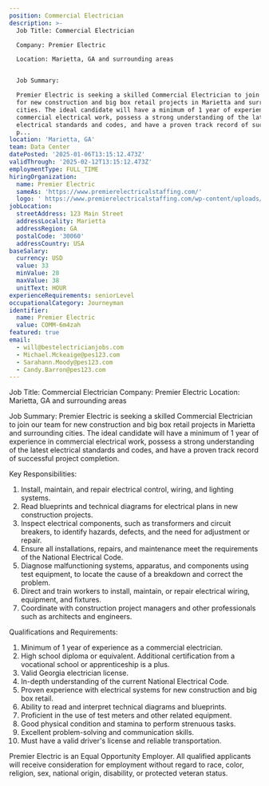 ```yaml
---
position: Commercial Electrician
description: >-
  Job Title: Commercial Electrician

  Company: Premier Electric

  Location: Marietta, GA and surrounding areas


  Job Summary:

  Premier Electric is seeking a skilled Commercial Electrician to join our team
  for new construction and big box retail projects in Marietta and surrounding
  cities. The ideal candidate will have a minimum of 1 year of experience in
  commercial electrical work, possess a strong understanding of the latest
  electrical standards and codes, and have a proven track record of successful
  p...
location: 'Marietta, GA'
team: Data Center
datePosted: '2025-01-06T13:15:12.473Z'
validThrough: '2025-02-12T13:15:12.473Z'
employmentType: FULL_TIME
hiringOrganization:
  name: Premier Electric
  sameAs: 'https://www.premierelectricalstaffing.com/'
  logo: ' https://www.premierelectricalstaffing.com/wp-content/uploads/2020/05/Premier-Electrical-Staffing-logo.png'
jobLocation:
  streetAddress: 123 Main Street
  addressLocality: Marietta
  addressRegion: GA
  postalCode: '30060'
  addressCountry: USA
baseSalary:
  currency: USD
  value: 33
  minValue: 28
  maxValue: 38
  unitText: HOUR
experienceRequirements: seniorLevel
occupationalCategory: Journeyman
identifier:
  name: Premier Electric
  value: COMM-6m4zah
featured: true
email:
  - will@bestelectricianjobs.com
  - Michael.Mckeaige@pes123.com
  - Sarahann.Moody@pes123.com
  - Candy.Barron@pes123.com
---
```




Job Title: Commercial Electrician
Company: Premier Electric
Location: Marietta, GA and surrounding areas

Job Summary:
Premier Electric is seeking a skilled Commercial Electrician to join our team for new construction and big box retail projects in Marietta and surrounding cities. The ideal candidate will have a minimum of 1 year of experience in commercial electrical work, possess a strong understanding of the latest electrical standards and codes, and have a proven track record of successful project completion.

Key Responsibilities:

1. Install, maintain, and repair electrical control, wiring, and lighting systems.
2. Read blueprints and technical diagrams for electrical plans in new construction projects.
3. Inspect electrical components, such as transformers and circuit breakers, to identify hazards, defects, and the need for adjustment or repair.
4. Ensure all installations, repairs, and maintenance meet the requirements of the National Electrical Code.
5. Diagnose malfunctioning systems, apparatus, and components using test equipment, to locate the cause of a breakdown and correct the problem.
6. Direct and train workers to install, maintain, or repair electrical wiring, equipment, and fixtures.
7. Coordinate with construction project managers and other professionals such as architects and engineers.

Qualifications and Requirements:

1. Minimum of 1 year of experience as a commercial electrician.
2. High school diploma or equivalent. Additional certification from a vocational school or apprenticeship is a plus.
3. Valid Georgia electrician license.
4. In-depth understanding of the current National Electrical Code.
5. Proven experience with electrical systems for new construction and big box retail.
6. Ability to read and interpret technical diagrams and blueprints.
7. Proficient in the use of test meters and other related equipment.
8. Good physical condition and stamina to perform strenuous tasks.
9. Excellent problem-solving and communication skills.
10. Must have a valid driver's license and reliable transportation.

Premier Electric is an Equal Opportunity Employer. All qualified applicants will receive consideration for employment without regard to race, color, religion, sex, national origin, disability, or protected veteran status.
